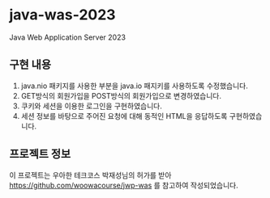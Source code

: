 # java-was-2023

Java Web Application Server 2023

## 구현 내용
1. java.nio 패키지를 사용한 부분을 java.io 패지키를 사용하도록 수정했습니다.
2. GET방식의 회원가입을 POST방식의 회원가입으로 변경하였습니다.
3. 쿠키와 세션을 이용한 로그인을 구현하였습니다.
4. 세션 정보를 바탕으로 주어진 요청에 대해 동적인 HTML을 응답하도록 구현하였습니다.

## 프로젝트 정보 

이 프로젝트는 우아한 테크코스 박재성님의 허가를 받아 https://github.com/woowacourse/jwp-was 
를 참고하여 작성되었습니다.
